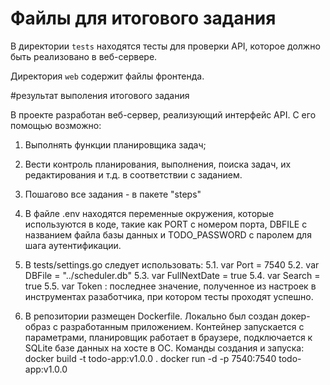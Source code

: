 # Файлы для итогового задания

В директории `tests` находятся тесты для проверки API, которое должно быть реализовано в веб-сервере.

Директория `web` содержит файлы фронтенда.

#результат выполения итогового задания

В проекте разработан веб-сервер, реализующий интерфейс API. С его помощью возможно:
1. Выполнять функции планировщика задач;
2. Вести контроль планирования, выполнения, поиска задач, их редактирования и т.д. в соответствии с заданием.

3. Пошагово все задания - в пакете "steps"
4. В файле .env находятся переменные окружения, которые используются в коде, такие как PORT с номером порта, DBFILE с названием файла базы данных и TODO_PASSWORD с паролем для шага аутентификации.
5. В tests/settings.go следует использовать: 
	5.1. var Port = 7540 
	5.2. var DBFile = "../scheduler.db" 
	5.3. var FullNextDate = true 
	5.4. var Search = true 
	5.5. var Token : последнее значение, полученное из настроек в инструментах разаботчика, при котором тесты проходят успешно.

6. В репозитории размещен Dockerfile. 
	Локально был создан докер-образ с разработанным приложением. 
	Контейнер запускается с параметрами, планировщик работает в браузере, подключается к SQLite базе данных на хосте в ОС.
	Команды создания и запуска:
		docker build -t todo-app:v1.0.0 . docker run -d -p 7540:7540 todo-app:v1.0.0

